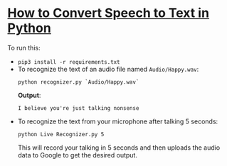 # [How to Convert Speech to Text in Python](https://www.thepythoncode.com/article/using-speech-recognition-to-convert-speech-to-text-python)
To run this:
- `pip3 install -r requirements.txt`
- To recognize the text of an audio file named `Audio/Happy.wav`:
    ```
    python recognizer.py `Audio/Happy.wav`
    ```
    **Output**:
    ```
    I believe you're just talking nonsense
    ```
- To recognize the text from your microphone after talking 5 seconds:
    ```
    python Live Recognizer.py 5
    ```
    This will record your talking in 5 seconds and then uploads the audio data to Google to get the desired output.
